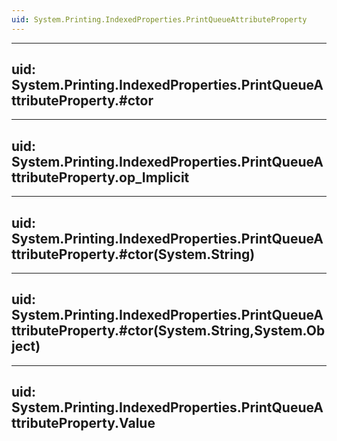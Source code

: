 ```yaml
---
uid: System.Printing.IndexedProperties.PrintQueueAttributeProperty
---
```


---
uid: System.Printing.IndexedProperties.PrintQueueAttributeProperty.#ctor
---

---
uid: System.Printing.IndexedProperties.PrintQueueAttributeProperty.op_Implicit
---

---
uid: System.Printing.IndexedProperties.PrintQueueAttributeProperty.#ctor(System.String)
---

---
uid: System.Printing.IndexedProperties.PrintQueueAttributeProperty.#ctor(System.String,System.Object)
---

---
uid: System.Printing.IndexedProperties.PrintQueueAttributeProperty.Value
---
